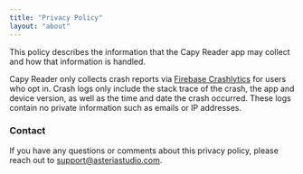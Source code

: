 ```yaml
---
title: "Privacy Policy"
layout: "about"
---
```


This policy describes the information that the Capy Reader app may collect and how that
information is handled.

Capy Reader only collects crash reports via [Firebase Crashlytics](https://firebase.google.com/) for users who opt in. Crash logs only include the stack trace of the crash, the app and device version, as well as the time and date the crash occurred. These logs contain no private information such as emails or IP addresses.

### Contact

If you have any questions or comments about this privacy policy, please reach out to [support@asteriastudio.com](mailto:support@asteriastudio.com).
